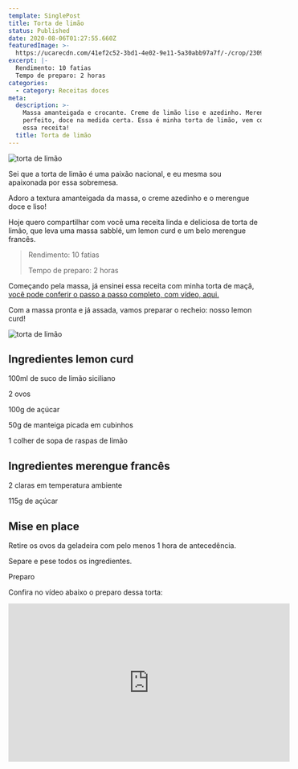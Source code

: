 ```yaml
---
template: SinglePost
title: Torta de limão
status: Published
date: 2020-08-06T01:27:55.660Z
featuredImage: >-
  https://ucarecdn.com/41ef2c52-3bd1-4e02-9e11-5a30abb97a7f/-/crop/2309x953/0,473/-/preview/
excerpt: |-
  Rendimento: 10 fatias
  Tempo de preparo: 2 horas
categories:
  - category: Receitas doces
meta:
  description: >-
    Massa amanteigada e crocante. Creme de limão liso e azedinho. Merengue
    perfeito, doce na medida certa. Essa é minha torta de limão, vem conferir
    essa receita!
  title: Torta de limão
---
```

![torta de limão](https://ucarecdn.com/dbaa0a84-dd62-4418-8480-a267f8029ea4/-/crop/2309x1299/0,207/-/preview/)

Sei que a torta de limão é uma paixão nacional, e eu mesma sou apaixonada por essa sobremesa.

Adoro a textura amanteigada da massa, o creme azedinho e o merengue doce e liso!

Hoje quero compartilhar com você uma receita linda e deliciosa de torta de limão, que leva uma massa sabblé, um lemon curd e um belo merengue francês.

> Rendimento: 10 fatias
>
> Tempo de preparo: 2 horas

Começando pela massa, já ensinei essa receita com minha torta de maçã, [você pode conferir o passo a passo completo, com vídeo, aqui. ](https://paolafabeni.com/posts/torta-de-maca-com-chocolate-e-amendoas/)

Com a massa pronta e já assada, vamos preparar o recheio: nosso lemon curd!

![torta de limão](https://ucarecdn.com/51a0cf61-bb6f-4f2a-96e3-70f093d05026/-/crop/2307x1287/2,358/-/preview/)

## Ingredientes lemon curd

100ml de suco de limão siciliano

2 ovos

100g de açúcar 

50g de manteiga picada em cubinhos

1 colher de sopa de raspas de limão

## Ingredientes merengue francês

2 claras em temperatura ambiente

115g de açúcar

## Mise en place

Retire os ovos da geladeira com pelo menos 1 hora de antecedência.

Separe e pese todos os ingredientes.

Preparo

Confira no vídeo abaixo o preparo dessa torta:

<iframe width="560" height="315" src="https://www.youtube.com/embed/43as5Q-l-8E" frameborder="0" allow="accelerometer; autoplay; encrypted-media; gyroscope; picture-in-picture" allowfullscreen></iframe>

